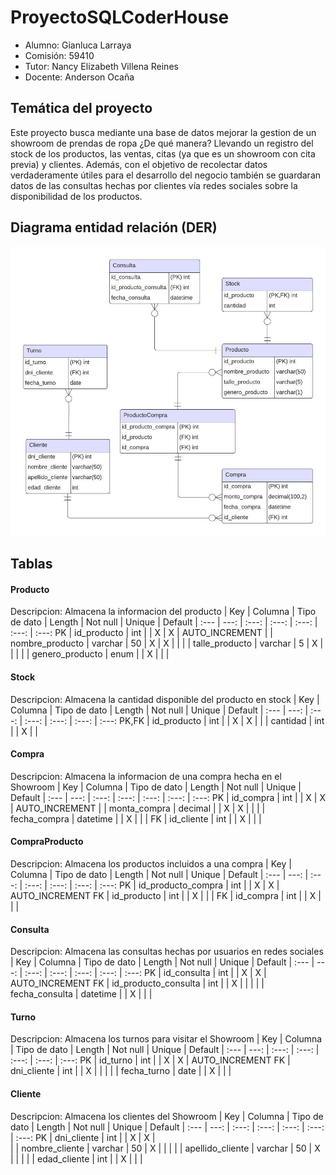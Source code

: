 # ProyectoSQLCoderHouse
* Alumno: Gianluca Larraya
* Comisión: 59410
* Tutor: Nancy Elizabeth Villena Reines
* Docente: Anderson Ocaña

## Temática del proyecto ##
Este proyecto busca mediante una base de datos mejorar la gestion de un showroom de prendas de ropa ¿De qué manera? Llevando un registro del stock de los productos, las ventas, citas (ya que es un showroom con cita previa) y clientes. Además, con el objetivo de recolectar datos verdaderamente útiles para el desarrollo del negocio también se guardaran datos de las consultas hechas por clientes vía redes sociales sobre la disponibilidad de los productos. 

## Diagrama entidad relación (DER) ##
![alt text](https://github.com/GianlucaLarraya/ProyectoSQLCoderHouse/blob/main/ShowroomDatabase.jpeg?raw=true)

## Tablas ##

#### Producto ####
Descripcion: Almacena la informacion del producto
| Key | Columna | Tipo de dato | Length | Not null | Unique | Default 
| :--- | ---: | :---: | :---: | :---: | :---: | :---: 
PK | id_producto | int | | X | X | AUTO_INCREMENT 
| | nombre_producto | varchar | 50 | X | X |  | 
| | talle_producto | varchar | 5 | X |  |  |
| | genero_producto | enum | | X |  |  |  

#### Stock ####
Descripcion: Almacena la cantidad disponible del producto en stock
| Key | Columna | Tipo de dato | Length | Not null | Unique | Default 
| :--- | ---: | :---: | :---: | :---: | :---: | :---: 
PK,FK | id_producto | int | | X | X | 
| | cantidad | int | | X |  | 

#### Compra ####
Descripcion: Almacena la informacion de una compra hecha en el Showroom
| Key | Columna | Tipo de dato | Length | Not null | Unique | Default 
| :--- | ---: | :---: | :---: | :---: | :---: | :---: 
PK | id_compra | int | | X | X | AUTO_INCREMENT 
| | monta_compra | decimal |  | X | X |  | 
| | fecha_compra | datetime |  | X |  |  |
FK | id_cliente | int |  | X |  |  | 

#### CompraProducto ####
Descripcion: Almacena los productos incluidos a una compra
| Key | Columna | Tipo de dato | Length | Not null | Unique | Default 
| :--- | ---: | :---: | :---: | :---: | :---: | :---: 
PK | id_producto_compra | int | | X | X | AUTO_INCREMENT 
FK | id_producto | int |  | X |  |  | 
FK | id_compra | int |  | X |  |  |

#### Consulta ####
Descripcion: Almacena las consultas hechas por usuarios en redes sociales
| Key | Columna | Tipo de dato | Length | Not null | Unique | Default 
| :--- | ---: | :---: | :---: | :---: | :---: | :---: 
PK | id_consulta | int | | X | X | AUTO_INCREMENT 
FK | id_producto_consulta | int |  | X |  |  | 
 |  | fecha_consulta | datetime |  | X |  |  |

 #### Turno ####
Descripcion: Almacena los turnos para visitar el Showroom
| Key | Columna | Tipo de dato | Length | Not null | Unique | Default 
| :--- | ---: | :---: | :---: | :---: | :---: | :---: 
PK | id_turno | int | | X | X | AUTO_INCREMENT 
FK | dni_cliente | int |  | X |  |  | 
 |  | fecha_turno | date |  | X |  |  |

  #### Cliente ####
Descripcion: Almacena los clientes del Showroom
| Key | Columna | Tipo de dato | Length | Not null | Unique | Default 
| :--- | ---: | :---: | :---: | :---: | :---: | :---: 
PK | dni_cliente | int | | X | X |  
 | | nombre_cliente | varchar | 50 | X |  |  | 
 |  | apellido_cliente | varchar | 50 | X |  |  |
 |  | edad_cliente | int |  | X |  |  |

